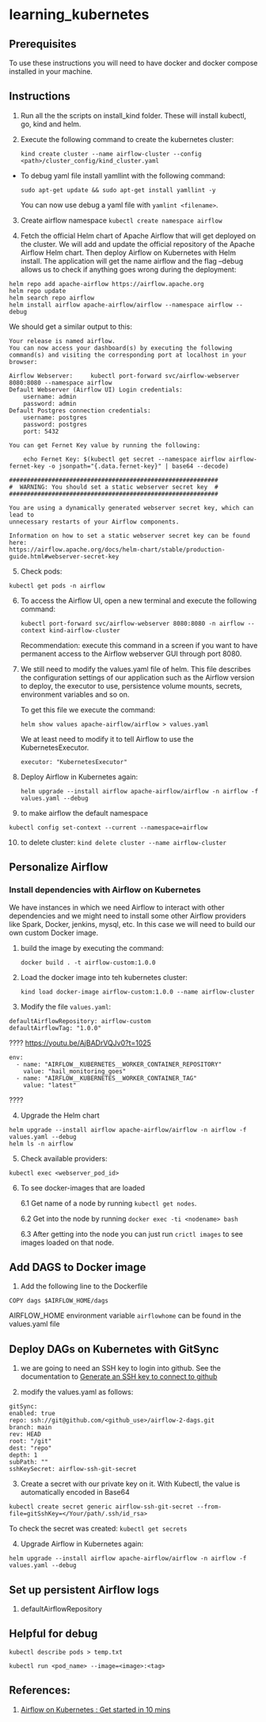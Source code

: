 # learning_kubernetes

## Prerequisites

To use these instructions you will need to have docker and docker compose installed in your machine.

## Instructions

1. Run all the the scripts on install_kind folder. These will install kubectl, go, kind and helm.

2. Execute the following command to create the kubernetes cluster:

   `kind create cluster --name airflow-cluster --config <path>/cluster_config/kind_cluster.yaml`

- To debug yaml file install yamllint with the following command:

  `sudo apt-get update && sudo apt-get install yamllint -y`

  You can now use debug a yaml file with `yamlint <filename>`.

3. Create airflow namespace `kubectl create namespace airflow`

4. Fetch the official Helm chart of Apache Airflow that will get deployed on the cluster. We will add and update the official repository of the Apache Airflow Helm chart. Then deploy Airflow on Kubernetes with Helm install. The application will get the name airflow and the flag –debug allows us to check if anything goes wrong during the deployment:

```
helm repo add apache-airflow https://airflow.apache.org
helm repo update
helm search repo airflow
helm install airflow apache-airflow/airflow --namespace airflow --debug
```

We should get a similar output to this:

```
Your release is named airflow.
You can now access your dashboard(s) by executing the following command(s) and visiting the corresponding port at localhost in your browser:

Airflow Webserver:     kubectl port-forward svc/airflow-webserver 8080:8080 --namespace airflow
Default Webserver (Airflow UI) Login credentials:
    username: admin
    password: admin
Default Postgres connection credentials:
    username: postgres
    password: postgres
    port: 5432

You can get Fernet Key value by running the following:

    echo Fernet Key: $(kubectl get secret --namespace airflow airflow-fernet-key -o jsonpath="{.data.fernet-key}" | base64 --decode)

###########################################################
#  WARNING: You should set a static webserver secret key  #
###########################################################

You are using a dynamically generated webserver secret key, which can lead to
unnecessary restarts of your Airflow components.

Information on how to set a static webserver secret key can be found here:
https://airflow.apache.org/docs/helm-chart/stable/production-guide.html#webserver-secret-key
```

5. Check pods:

`kubectl get pods -n airflow`

6.  To access the Airflow UI, open a new terminal and execute the following command:

    `kubectl port-forward svc/airflow-webserver 8080:8080 -n airflow --context kind-airflow-cluster`

    Recommendation: execute this command in a screen if you want to have permanent access to the Airflow webserver GUI through port 8080.

7.  We still need to modify the values.yaml file of helm. This file describes the configuration settings of our application such as the Airflow version to deploy, the executor to use, persistence volume mounts, secrets, environment variables and so on.

    To get this file we execute the command:

    `helm show values apache-airflow/airflow > values.yaml`

    We at least need to modify it to tell Airflow to use the KubernetesExecutor.

    `executor: "KubernetesExecutor"`

8.  Deploy Airflow in Kubernetes again:

    `helm upgrade --install airflow apache-airflow/airflow -n airflow -f values.yaml --debug`

9.  to make airflow the default namespace

`kubectl config set-context --current --namespace=airflow`

10. to delete cluster: `kind delete cluster --name airflow-cluster`

## Personalize Airflow

### Install dependencies with Airflow on Kubernetes

We have instances in which we need Airflow to interact with other dependencies and we might need to install some other Airflow providers like Spark, Docker, jenkins, mysql, etc. In this case we will need to build our own custom Docker image.

1. build the image by executing the command:

   `docker build . -t airflow-custom:1.0.0`

2. Load the docker image into teh kubernetes cluster:

   `kind load docker-image airflow-custom:1.0.0 --name airflow-cluster`

3. Modify the file `values.yaml`:

```
defaultAirflowRepository: airflow-custom
defaultAirflowTag: "1.0.0"
```

???? https://youtu.be/AjBADrVQJv0?t=1025

```
env:
  - name: "AIRFLOW__KUBERNETES__WORKER_CONTAINER_REPOSITORY"
    value: "hail_monitoring_goes"
  - name: "AIRFLOW__KUBERNETES__WORKER_CONTAINER_TAG"
    value: "latest"
```

????

4. Upgrade the Helm chart

```
helm upgrade --install airflow apache-airflow/airflow -n airflow -f values.yaml --debug
helm ls -n airflow
```

5. Check available providers:

`kubectl exec <webserver_pod_id>`

6. To see docker-images that are loaded

   6.1 Get name of a node by running `kubectl get nodes`.

   6.2 Get into the node by running `docker exec -ti <nodename> bash`

   6.3 After getting into the node you can just run `crictl images` to see images loaded on that node.

## Add DAGS to Docker image

1. Add the following line to the Dockerfile

`COPY dags $AIRFLOW_HOME/dags`

AIRFLOW_HOME environment variable `airflowhome` can be found in the values.yaml file

## Deploy DAGs on Kubernetes with GitSync

1. we are going to need an SSH key to login into github. See the documentation to [Generate an SSH key to connect to github](https://docs.github.com/en/authentication/connecting-to-github-with-ssh)

2. modify the values.yaml as follows:

```
gitSync:
enabled: true
repo: ssh://git@github.com/<github_use>/airflow-2-dags.git
branch: main
rev: HEAD
root: "/git"
dest: "repo"
depth: 1
subPath: ""
sshKeySecret: airflow-ssh-git-secret
```

3. Create a secret with our private key on it. With Kubectl, the value is automatically encoded in Base64

`kubectl create secret generic airflow-ssh-git-secret --from-file=gitSshKey=</Your/path/.ssh/id_rsa>`

To check the secret was created:
`kubectl get secrets`

4. Upgrade Airflow in Kubernetes again:

`helm upgrade --install airflow apache-airflow/airflow -n airflow -f values.yaml --debug`

## Set up persistent Airflow logs

1. defaultAirflowRepository

## Helpful for debug

`kubectl describe pods > temp.txt`

`kubectl run <pod_name> --image=<image>:<tag>`

## References:

1. [Airflow on Kubernetes : Get started in 10 mins](https://marclamberti.com/blog/airflow-on-kubernetes-get-started-in-10-mins/)
